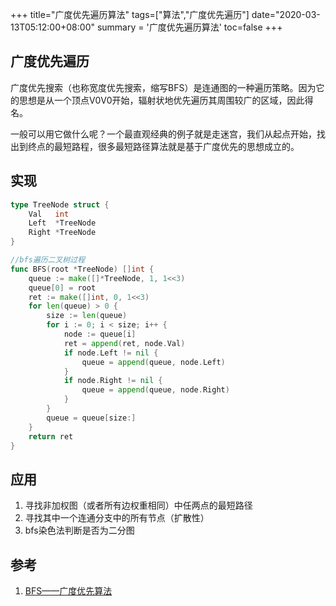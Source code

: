 +++
title="广度优先遍历算法"
tags=["算法","广度优先遍历"]
date="2020-03-13T05:12:00+08:00"
summary = '广度优先遍历算法'
toc=false
+++

广度优先遍历
------------

广度优先搜索（也称宽度优先搜索，缩写BFS）是连通图的一种遍历策略。因为它的思想是从一个顶点V0V0开始，辐射状地优先遍历其周围较广的区域，因此得名。

一般可以用它做什么呢？一个最直观经典的例子就是走迷宫，我们从起点开始，找出到终点的最短路程，很多最短路径算法就是基于广度优先的思想成立的。

实现
----

```go
type TreeNode struct {
	Val   int
	Left  *TreeNode
	Right *TreeNode
}

//bfs遍历二叉树过程
func BFS(root *TreeNode) []int {
	queue := make([]*TreeNode, 1, 1<<3)
	queue[0] = root
	ret := make([]int, 0, 1<<3)
	for len(queue) > 0 {
		size := len(queue)
		for i := 0; i < size; i++ {
			node := queue[i]
			ret = append(ret, node.Val)
			if node.Left != nil {
				queue = append(queue, node.Left)
			}
			if node.Right != nil {
				queue = append(queue, node.Right)
			}
		}
		queue = queue[size:]
	}
	return ret
}
```

应用
----

1.	寻找非加权图（或者所有边权重相同）中任两点的最短路径
2.	寻找其中一个连通分支中的所有节点（扩散性）
3.	bfs染色法判断是否为二分图

参考
----

1.	[BFS——广度优先算法](https://blog.csdn.net/g11d111/article/details/76169861)

